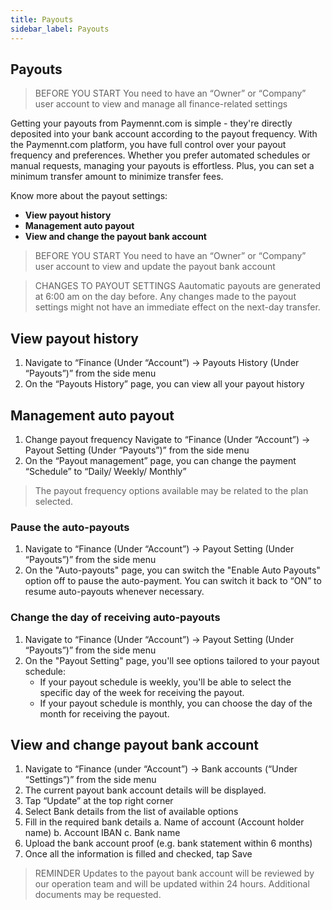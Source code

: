 ```yaml
---
title: Payouts
sidebar_label: Payouts
---
```


## Payouts

>BEFORE YOU START
You need to have an “Owner” or “Company” user account to view and manage all finance-related settings

Getting your payouts from Paymennt.com is simple - they're directly deposited into your bank account according to the payout frequency. With the Paymennt.com platform, you have full control over your payout frequency and preferences. Whether you prefer automated schedules or manual requests, managing your payouts is effortless. Plus, you can set a minimum transfer amount to minimize transfer fees.

Know more about the payout settings:
*   **View payout history**
*   **Management auto payout**
*   **View and change the payout bank account**

>BEFORE YOU START
You need to have an “Owner” or “Company” user account to view and update the payout bank account

>CHANGES TO PAYOUT SETTINGS
Aautomatic payouts are generated at 6:00 am on the day before. Any changes made to the payout settings might not have an immediate effect on the next-day transfer.

## View payout history

1. Navigate to “Finance (Under “Account”) -> Payouts History (Under “Payouts”)” from the side menu
2. On the “Payouts History” page, you can view all your payout history

## Management auto payout

1. Change payout frequency
Navigate to “Finance (Under “Account”) -> Payout Setting (Under “Payouts”)” from the side menu
2. On the “Payout management” page, you can change the payment “Schedule” to “Daily/ Weekly/ Monthly”

>The payout frequency options available may be related to the plan selected.

### Pause the auto-payouts

1. Navigate to “Finance (Under “Account”) -> Payout Setting (Under “Payouts”)” from the side menu
2. On the "Auto-payouts" page, you can switch the "Enable Auto Payouts" option off to pause the auto-payment. You can switch it back to “ON” to resume auto-payouts whenever necessary.

### Change the day of receiving auto-payouts

1. Navigate to “Finance (Under “Account”) -> Payout Setting (Under “Payouts”)” from the side menu
2. On the "Payout Setting" page, you'll see options tailored to your payout schedule:
    - If your payout schedule is weekly, you'll be able to select the specific day of the week for receiving the payout.
    - If your payout schedule is monthly, you can choose the day of the month for receiving the payout.

## View and change payout bank account
1. Navigate to “Finance (under “Account”) -> Bank accounts (“Under “Settings”)” from the side menu
2. The current payout bank account details will be displayed.
3. Tap “Update” at the top right corner
4. Select Bank details from the list of available options
5. Fill in the required bank details
    a. Name of account (Account holder name)
    b. Account IBAN
    c. Bank name
6. Upload the bank account proof (e.g. bank statement within 6 months)
7. Once all the information is filled and checked, tap Save

>REMINDER
Updates to the payout bank account will be reviewed by our operation team and will be updated within 24 hours. Additional documents may be requested.
